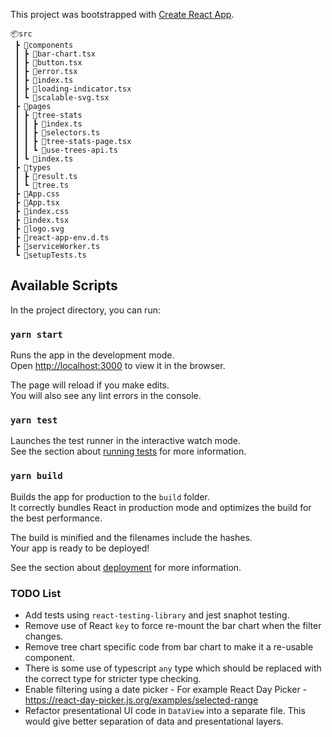 This project was bootstrapped with [Create React App](https://github.com/facebook/create-react-app).


```
📦src
 ┣ 📂components
 ┃ ┣ 📜bar-chart.tsx
 ┃ ┣ 📜button.tsx
 ┃ ┣ 📜error.tsx
 ┃ ┣ 📜index.ts
 ┃ ┣ 📜loading-indicator.tsx
 ┃ ┗ 📜scalable-svg.tsx
 ┣ 📂pages
 ┃ ┣ 📂tree-stats
 ┃ ┃ ┣ 📜index.ts
 ┃ ┃ ┣ 📜selectors.ts
 ┃ ┃ ┣ 📜tree-stats-page.tsx
 ┃ ┃ ┗ 📜use-trees-api.ts
 ┃ ┗ 📜index.ts
 ┣ 📂types
 ┃ ┣ 📜result.ts
 ┃ ┗ 📜tree.ts
 ┣ 📜App.css
 ┣ 📜App.tsx
 ┣ 📜index.css
 ┣ 📜index.tsx
 ┣ 📜logo.svg
 ┣ 📜react-app-env.d.ts
 ┣ 📜serviceWorker.ts
 ┗ 📜setupTests.ts
 ```

## Available Scripts

In the project directory, you can run:

### `yarn start`

Runs the app in the development mode.<br />
Open [http://localhost:3000](http://localhost:3000) to view it in the browser.

The page will reload if you make edits.<br />
You will also see any lint errors in the console.

### `yarn test`

Launches the test runner in the interactive watch mode.<br />
See the section about [running tests](https://facebook.github.io/create-react-app/docs/running-tests) for more information.

### `yarn build`

Builds the app for production to the `build` folder.<br />
It correctly bundles React in production mode and optimizes the build for the best performance.

The build is minified and the filenames include the hashes.<br />
Your app is ready to be deployed!

See the section about [deployment](https://facebook.github.io/create-react-app/docs/deployment) for more information.


### TODO List

* Add tests using `react-testing-library` and jest snaphot testing.
* Remove use of React `key` to force re-mount the bar chart when the filter changes. 
* Remove tree chart specific code from bar chart to make it a re-usable component.
* There is some use of typescript `any` type which should be replaced with the correct type for stricter type checking.
* Enable filtering using a date picker - For example React Day Picker - https://react-day-picker.js.org/examples/selected-range
* Refactor presentational UI code in `DataView` into a separate file. This would give better separation of data and presentational layers.
